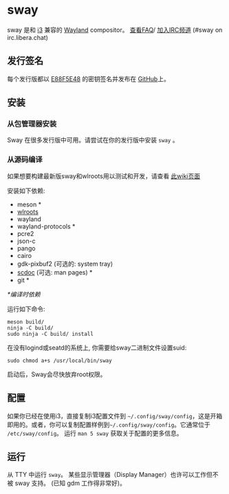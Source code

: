 # sway

sway 是和 [i3](https://i3wm.org/) 兼容的 [Wayland](http://wayland.freedesktop.org/) compositor。
 [查看FAQ](https://github.com/swaywm/sway/wiki)/ [加入IRC频道](https://web.libera.chat/gamja/?channels=#sway) (#sway on irc.libera.chat)

## 发行签名

每个发行版都以 [E88F5E48](https://keys.openpgp.org/search?q=34FF9526CFEF0E97A340E2E40FDE7BE0E88F5E48) 的密钥签名并发布在 [GitHub](https://github.com/swaywm/sway/releases)上。

## 安装

### 从包管理器安装

Sway 在很多发行版中可用。请尝试在你的发行版中安装 `sway` 。

### 从源码编译

如果想要构建最新版sway和wlroots用以测试和开发，请查看 [此wiki页面](https://github.com/swaywm/sway/wiki/Development-Setup)

安装如下依赖:

* meson \*
* [wlroots](https://gitlab.freedesktop.org/wlroots/wlroots)
* wayland
* wayland-protocols \*
* pcre2
* json-c
* pango
* cairo
* gdk-pixbuf2 (可选的: system tray)
* [scdoc](https://git.sr.ht/~sircmpwn/scdoc) (可选: man pages) \*
* git \*

_\*编译时依赖_

运行如下命令:

    meson build/
    ninja -C build/
    sudo ninja -C build/ install

在没有logind或seatd的系统上, 你需要给sway二进制文件设置suid:

    sudo chmod a+s /usr/local/bin/sway

启动后，Sway会尽快放弃root权限。

## 配置

如果你已经在使用i3，直接复制i3配置文件到 `~/.config/sway/config`，这是开箱即用的。或者，你可以复制配置样例到`~/.config/sway/config`。它通常位于 `/etc/sway/config`。
运行 `man 5 sway` 获取关于配置的更多信息。

## 运行

从 TTY 中运行 `sway`。 某些显示管理器（Display Manager）也许可以工作但不被 sway 支持。
(已知 gdm 工作得非常好)。
